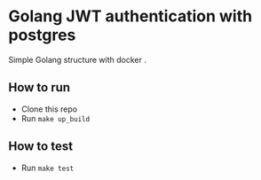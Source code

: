 # Golang JWT authentication with postgres
Simple Golang structure with docker .

## How to run
- Clone this repo
- Run `make up_build`

## How to test
- Run `make test`


